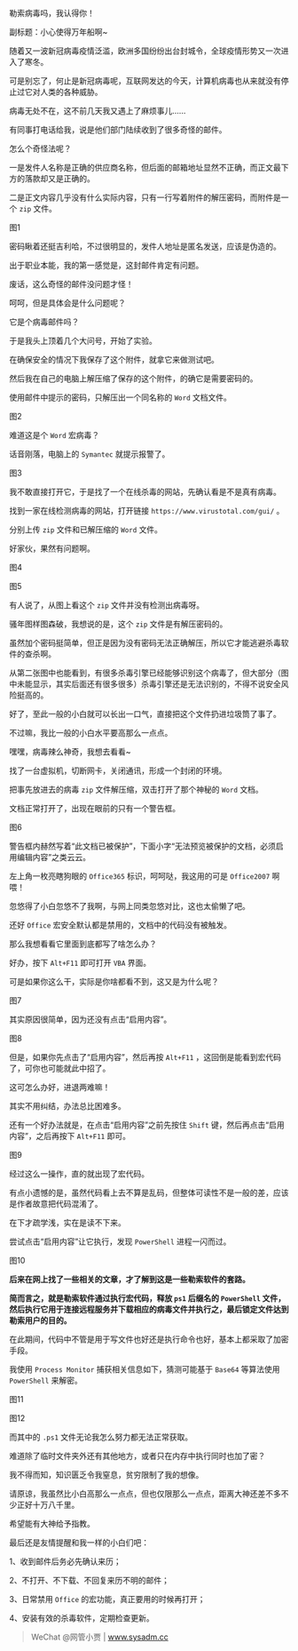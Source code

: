 勒索病毒吗，我认得你！

副标题：小心使得万年船啊~



随着又一波新冠病毒疫情泛滥，欧洲多国纷纷出台封城令，全球疫情形势又一次进入了寒冬。

可是别忘了，何止是新冠病毒呢，互联网发达的今天，计算机病毒也从来就没有停止过它对人类的各种威胁。

病毒无处不在，这不前几天我又遇上了麻烦事儿......



有同事打电话给我，说是他们部门陆续收到了很多奇怪的邮件。

怎么个奇怪法呢？

一是发件人名称是正确的供应商名称，但后面的邮箱地址显然不正确，而正文最下方的落款却又是正确的。

二是正文内容几乎没有什么实际内容，只有一行写着附件的解压密码，而附件是一个 `zip` 文件。

图1



密码瞅着还挺吉利哈，不过很明显的，发件人地址是匿名发送，应该是伪造的。

出于职业本能，我的第一感觉是，这封邮件肯定有问题。

废话，这么奇怪的邮件没问题才怪！

呵呵，但是具体会是什么问题呢？

它是个病毒邮件吗？

于是我头上顶着几个大问号，开始了实验。



在确保安全的情况下我保存了这个附件，就拿它来做测试吧。

然后我在自己的电脑上解压缩了保存的这个附件，的确它是需要密码的。

使用邮件中提示的密码，只解压出一个同名称的 `Word` 文档文件。

图2



难道这是个 `Word` 宏病毒？

话音刚落，电脑上的 `Symantec` 就提示报警了。

图3



我不敢直接打开它，于是找了一个在线杀毒的网站，先确认看是不是真有病毒。

找到一家在线检测病毒的网站，打开链接 `https://www.virustotal.com/gui/` 。

分别上传 `zip` 文件和已解压缩的 `Word` 文件。

好家伙，果然有问题啊。

图4

图5



有人说了，从图上看这个 `zip` 文件并没有检测出病毒呀。

骚年图样图森破，我想说的是，这个 `zip` 文件是有解压密码的。

虽然加个密码挺简单，但正是因为没有密码无法正确解压，所以它才能逃避杀毒软件的查杀啊。

从第二张图中也能看到，有很多杀毒引擎已经能够识别这个病毒了，但大部分（图中未能显示，其实后面还有很多很多）杀毒引擎还是无法识别的，不得不说安全风险挺高的。



好了，至此一般的小白就可以长出一口气，直接把这个文件扔进垃圾筒了事了。

不过嘛，我比一般的小白水平要高那么一点点。

嘿嘿，病毒辣么神奇，我想去看看~



找了一台虚拟机，切断网卡，关闭通讯，形成一个封闭的环境。

把事先放进去的病毒 `zip` 文件解压缩，双击打开了那个神秘的 `Word` 文档。

文档正常打开了，出现在眼前的只有一个警告框。

图6



警告框内赫然写着“此文档已被保护”，下面小字“无法预览被保护的文档，必须启用编辑内容”之类云云。

左上角一枚亮瞎狗眼的 `Office365` 标识，呵呵哒，我这用的可是 `Office2007` 啊喂！

忽悠得了小白忽悠不了我啊，与网上同类忽悠对比，这也太偷懒了吧。



还好 `Office` 宏安全默认都是禁用的，文档中的代码没有被触发。

那么我想看看它里面到底都写了啥怎么办？

好办，按下 `Alt+F11` 即可打开 `VBA` 界面。

可是如果你这么干，实际是你啥都看不到，这又是为什么呢？

图7



其实原因很简单，因为还没有点击“启用内容”。

图8



但是，如果你先点击了“启用内容”，然后再按 `Alt+F11` ，这回倒是能看到宏代码了，可你也可能就此中招了。

这可怎么办好，进退两难嘛！

其实不用纠结，办法总比困难多。

还有一个好办法就是，在点击“启用内容”之前先按住 `Shift` 键，然后再点击“启用内容”，之后再按下 `Alt+F11` 即可。

图9



经过这么一操作，直的就出现了宏代码。

有点小遗憾的是，虽然代码看上去不算是乱码，但整体可读性不是一般的差，应该是作者故意把代码混淆了。

在下才疏学浅，实在是读不下来。



尝试点击“启用内容”让它执行，发现 `PowerShell` 进程一闪而过。

图10



**后来在网上找了一些相关的文章，才了解到这是一些勒索软件的套路。**

**简而言之，就是勒索软件通过执行宏代码，释放 `ps1` 后缀名的 `PowerShell` 文件，然后执行它用于连接远程服务并下载相应的病毒文件并执行之，最后锁定文件达到勒索用户的目的。**

在此期间，代码中不管是用于写文件也好还是执行命令也好，基本上都采取了加密手段。

我使用 `Process Monitor` 捕获相关信息如下，猜测可能基于 `Base64` 等算法使用 `PowerShell` 来解密。

图11

图12



而其中的 `.ps1` 文件无论我怎么努力都无法正常获取。

难道除了临时文件夹外还有其他地方，或者只在内存中执行同时也加了密？

我不得而知，知识匮乏令我窒息，贫穷限制了我的想像。

请原谅，我虽然比小白高那么一点点，但也仅限那么一点点，距离大神还差不多不少正好十万八千里。

希望能有大神给予指教。



最后还是友情提醒和我一样的小白们吧：

1、收到邮件后务必先确认来历；

2、不打开、不下载、不回复来历不明的邮件；

3、日常禁用 `Office` 的宏功能，真正要用的时候再打开；

4、安装有效的杀毒软件，定期检查更新。



> WeChat @网管小贾 | www.sysadm.cc

